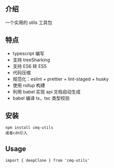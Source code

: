 ## 介绍

一个实用的 utils 工具包

## 特点

- typescript 编写
- 支持 treeSharking
- 支持 ES6 转 ES5
- 代码压缩
- 规范化：eslint + prettier + lint-staged + husky
- 使用 rollup 构建
- 利用 babel 实现 api 文档自动生成
- babel 编译 ts，tsc 类型校验

## 安装

```
npm install cmq-utils
或者cdn引入
```

## Usage

```
import { deepClone } from 'cmq-utils'
```
